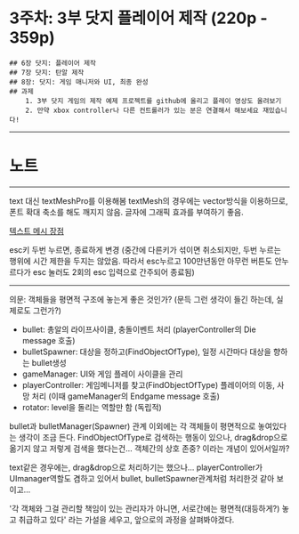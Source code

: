 # 3주차: 3부 닷지 플레이어 제작 (220p - 359p)

    ## 6장 닷지: 플레이어 제작
    ## 7장 닷지: 탄알 제작
    ## 8장: 닷지: 게임 매니저와 UI, 최종 완성
    ## 과제
        1. 3부 닷지 게임의 제작 예제 프로젝트를 github에 올리고 플레이 영상도 올려보기
        2. 만약 xbox controller나 다른 컨트롤러가 있는 분은 연결해서 해보세요 재밌습니다!

---
# 노트
---

text 대신 textMeshPro를 이용해봄
textMesh의 경우에는 vector방식을 이용하므로, 폰트 확대 축소를 해도 깨지지 않음.
글자에 그래픽 효과를 부여하기 좋음.

[텍스트 메시 장점](https://mumumi.tistory.com/141)

esc키 두번 누르면, 종료하게 변경
(중간에 다른키가 섞이면 취소되지만, 두번 누르는 행위에 시간 제한을 두지는 않았음. 따라서 esc누르고 100만년동안 아무런 버튼도 안누르다가 esc 눌러도 2회의 esc 입력으로 간주되어 종료됨)


---
의문: 객체들을 평면적 구조에 놓는게 좋은 것인가? (문득 그런 생각이 들긴 하는데, 실제로도 그런가?)

- bullet: 총알의 라이프사이클, 충돌이벤트 처리 (playerController의 Die message 호출)
- bulletSpawner: 대상을 정하고(FindObjectOfType), 일정 시간마다 대상을 향하는 bullet생성
- gameManager: UI와 게임 플레이 사이클을 관리 
- playerController: 게임메니저를 찾고(FindObjectOfType) 플레이어의 이동, 사망 처리 (이때 gameManager의 Endgame message 호출)
- rotator: level을 돌리는 역할만 함 (독립적)

bullet과 bulletManager(Spawner) 관계 이외에는 각 객체들이 평면적으로 놓여있다는 생각이 조금 든다.
FindObjectOfType로 검색하는 행동이 있으나, drag&drop으로 옮기지 않고 저렇게 검색을 했다는건... 객체간의 상호 존중? 이라는 개념이 있어서일까?

text같은 경우에는, drag&drop으로 처리하기는 했으나... playerController가 UImanager역할도 겸하고 있어서 bullet, bulletSpawner관계처럼 처리한것 같아 보이고...

'각 객체와 그걸 관리할 책임이 있는 관리자가 아니면, 서로간에는 평면적(대등하게?) 놓고 취급하고 있다'
라는 가설을 세우고, 앞으로의 과정을 살펴봐야겠다.
